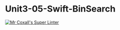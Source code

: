 # Unit3-05-Swift-BinSearch

[![Mr Coxall's Super Linter](https://github.com/ICS4U-Programming-TamerZ/Unit3-05-Swift-BinSearch/workflows/Mr%20Coxall's%20Super%20Linter/badge.svg)](https://github.com/ICS4U-Programming-TamerZ/Unit3-05-Swift-BinSearch/actions/)

